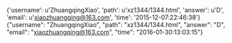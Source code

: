 {'username': u'ZhuangqingXiao', 'path': u'xz1344/1344.html', 'answer': u'D', 'email': u'xiaozhuangqing@163.com', 'time': '2015-12-07:22:46:38'}
{"username": "ZhuangqingXiao", "path": "xz1344/1344.html", "answer": "D", "email": "xiaozhuangqing@163.com", "time": "2016-01-30:13:03:15"}